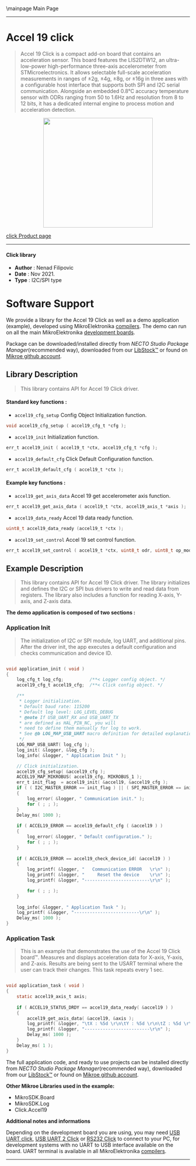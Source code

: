 \mainpage Main Page

---
# Accel 19 click

> Accel 19 Click is a compact add-on board that contains an acceleration sensor. This board features the LIS2DTW12, an ultra-low-power high-performance three-axis accelerometer from STMicroelectronics. It allows selectable full-scale acceleration measurements in ranges of ±2g, ±4g, ±8g, or ±16g in three axes with a configurable host interface that supports both SPI and I2C serial communication. Alongside an embedded 0.8°C accuracy temperature sensor with ODRs ranging from 50 to 1.6Hz and resolution from 8 to 12 bits, it has a dedicated internal engine to process motion and acceleration detection.

<p align="center">
  <img src="https://download.mikroe.com/images/click_for_ide/accel19_click.png" height=300px>
</p>

[click Product page](https://www.mikroe.com/accel-19-click)

---


#### Click library

- **Author**        : Nenad Filipovic
- **Date**          : Nov 2021.
- **Type**          : I2C/SPI type


# Software Support

We provide a library for the Accel 19 Click
as well as a demo application (example), developed using MikroElektronika
[compilers](https://www.mikroe.com/necto-studio).
The demo can run on all the main MikroElektronika [development boards](https://www.mikroe.com/development-boards).

Package can be downloaded/installed directly from *NECTO Studio Package Manager*(recommended way), downloaded from our [LibStock&trade;](https://libstock.mikroe.com) or found on [Mikroe github account](https://github.com/MikroElektronika/mikrosdk_click_v2/tree/master/clicks).

## Library Description

> This library contains API for Accel 19 Click driver.

#### Standard key functions :

- `accel19_cfg_setup` Config Object Initialization function.
```c
void accel19_cfg_setup ( accel19_cfg_t *cfg );
```

- `accel19_init` Initialization function.
```c
err_t accel19_init ( accel19_t *ctx, accel19_cfg_t *cfg );
```

- `accel19_default_cfg` Click Default Configuration function.
```c
err_t accel19_default_cfg ( accel19_t *ctx );
```

#### Example key functions :

- `accel19_get_axis_data` Accel 19 get accelerometer axis function.
```c
err_t accel19_get_axis_data ( accel19_t *ctx, accel19_axis_t *axis );
```

- `accel19_data_ready` Accel 19 data ready function.
```c
uint8_t accel19_data_ready (accel19_t *ctx );
```

- `accel19_set_control` Accel 19 set control function.
```c
err_t accel19_set_control ( accel19_t *ctx, uint8_t odr, uint8_t op_mode, uint8_t lp_mode );
```

## Example Description

> This library contains API for Accel 19 Click driver.
> The library initializes and defines the I2C or SPI bus drivers 
> to write and read data from registers. 
> The library also includes a function for reading X-axis, Y-axis, and Z-axis data.

**The demo application is composed of two sections :**

### Application Init

> The initialization of I2C or SPI module, log UART, and additional pins. 
> After the driver init, the app executes a default configuration
> and checks communication and device ID.

```c

void application_init ( void )
{
    log_cfg_t log_cfg;          /**< Logger config object. */
    accel19_cfg_t accel19_cfg;  /**< Click config object. */

    /** 
     * Logger initialization.
     * Default baud rate: 115200
     * Default log level: LOG_LEVEL_DEBUG
     * @note If USB_UART_RX and USB_UART_TX 
     * are defined as HAL_PIN_NC, you will 
     * need to define them manually for log to work. 
     * See @b LOG_MAP_USB_UART macro definition for detailed explanation.
     */
    LOG_MAP_USB_UART( log_cfg );
    log_init( &logger, &log_cfg );
    log_info( &logger, " Application Init " );

    // Click initialization.
    accel19_cfg_setup( &accel19_cfg );
    ACCEL19_MAP_MIKROBUS( accel19_cfg, MIKROBUS_1 );
    err_t init_flag  = accel19_init( &accel19, &accel19_cfg );
    if ( ( I2C_MASTER_ERROR == init_flag ) || ( SPI_MASTER_ERROR == init_flag ) )
    {
        log_error( &logger, " Communication init." );
        for ( ; ; );
    }
    Delay_ms( 1000 );
    
    if ( ACCEL19_ERROR == accel19_default_cfg ( &accel19 ) )
    {
        log_error( &logger, " Default configuration." );
        for ( ; ; );
    }
    
    if ( ACCEL19_ERROR == accel19_check_device_id( &accel19 ) ) 
    {
        log_printf( &logger, "   Communication ERROR   \r\n" );
        log_printf( &logger, "     Reset the device    \r\n" );
        log_printf( &logger, "-------------------------\r\n" );

        for ( ; ; );
    }
    
    log_info( &logger, " Application Task " );
    log_printf( &logger, "-------------------------\r\n" );
    Delay_ms( 1000 ); 
}

```

### Application Task

> This is an example that demonstrates the use of the Accel 19 Click board™.
> Measures and displays acceleration data for X-axis, Y-axis, and Z-axis. 
> Results are being sent to the USART terminal where the user can track their changes. 
> This task repeats every 1 sec.

```c

void application_task ( void )
{
    static accel19_axis_t axis;
    
    if ( ACCEL19_STATUS_DRDY == accel19_data_ready( &accel19 ) )
    {
        accel19_get_axis_data( &accel19, &axis );
        log_printf( &logger, "\tX : %5d \r\n\tY : %5d \r\n\tZ : %5d \r\n", axis.x, axis.y, axis.z );
        log_printf( &logger, "-------------------------\r\n" );
        Delay_ms( 1000 );     
    }
    Delay_ms( 1 );  
}

```

The full application code, and ready to use projects can be installed directly from *NECTO Studio Package Manager*(recommended way), downloaded from our [LibStock&trade;](https://libstock.mikroe.com) or found on [Mikroe github account](https://github.com/MikroElektronika/mikrosdk_click_v2/tree/master/clicks).

**Other Mikroe Libraries used in the example:**

- MikroSDK.Board
- MikroSDK.Log
- Click.Accel19

**Additional notes and informations**

Depending on the development board you are using, you may need
[USB UART click](https://www.mikroe.com/usb-uart-click),
[USB UART 2 Click](https://www.mikroe.com/usb-uart-2-click) or
[RS232 Click](https://www.mikroe.com/rs232-click) to connect to your PC, for
development systems with no UART to USB interface available on the board. UART
terminal is available in all MikroElektronika
[compilers](https://shop.mikroe.com/compilers).

---
